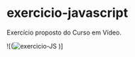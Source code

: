 # exercicio-javascript
Exercício proposto do Curso em Vídeo.

![(![exercicio-JS](https://user-images.githubusercontent.com/104312621/192066532-c69a3178-1a91-484c-ad33-5293e4f2ea40.png)
)]
